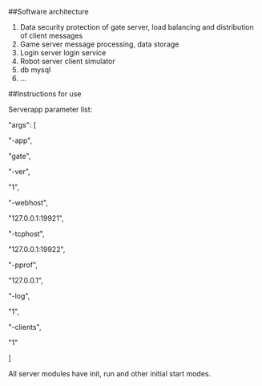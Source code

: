 ##Software architecture
1. Data security protection of gate server, load balancing and distribution of client messages
2. Game server message processing, data storage
3. Login server login service
4. Robot server client simulator
5. db mysql
6. ...

##Instructions for use

Serverapp parameter list:  

"args": [  

"-app",

"gate",

"-ver",

"1",

"-webhost",

"127.0.0.1:19921",

"-tcphost",

"127.0.0.1:19922",

"-pprof",

"127.0.0.1",

"-log",

"1",

"-clients",

"1"

]


All server modules have init, run and other initial start modes.